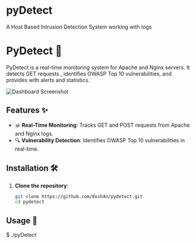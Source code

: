 # pyDetect
A Host Based Intrusion Detection System working with logs

# PyDetect 🚀

PyDetect is a real-time monitoring system for Apache and Nginx servers. It detects GET requests , identifies OWASP Top 10 vulnerabilities, and provides with alerts and statistics.

![Dashboard Screenshot]()

## Features ✨

- 📊 **Real-Time Monitoring**: Tracks GET and POST requests from Apache and Nginx logs.
- 🔍 **Vulnerability Detection**: Identifies OWASP Top 10 vulnerabilities in real-time.

## Installation 🛠️

1. **Clone the repository**:

    ```bash
    git clone https://github.com/0xsh4n/pydetect.git
    cd pydetect
    ```

## Usage 🚀
$ ./pyDetect 
